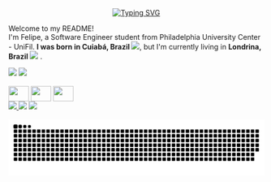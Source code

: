 <div align="center">
  <a href="https://git.io/typing-svg">
    <img src="https://readme-typing-svg.demolab.com?font=Fira+Code&weight=500&size=22&pause=1000&color=FFFFFF&center=true&vCenter=true&random=false&width=524&lines=%E2%8A%B9+😎+Hey+there,+nice+to+meet+you!+%CB%99%E1%B5%95%CB%99+%E2%8A%B9+" alt="Typing SVG">
  </a>
</div>

<p>Welcome to my README! </br> I'm Felipe, a Software Engineer student from Philadelphia University Center - UniFil. <b>I was born in Cuiabá, Brazil <img src="https://th.bing.com/th/id/R.6af5b1eb3bab4f016d613b875bc4a7c3?rik=dMLoLEZs42EwKg&pid=ImgRaw&r=0" width="13"/></b>, but I'm currently living in  <b>Londrina, Brazil</b> <img src="https://th.bing.com/th/id/R.6af5b1eb3bab4f016d613b875bc4a7c3?rik=dMLoLEZs42EwKg&pid=ImgRaw&r=0" width="13"/> . </p>


<div>
    <a href="https://github.com/FelipeAkryghti"></a>
    <img height="180em" src="https://github-readme-stats.vercel.app/api?username=FelipeAkryghti&show_icons=true&theme=dark&include_all_commits=true&count_private=true"/>
    <img height="160em" src="https://github-readme-stats.vercel.app/api/top-langs/?username=FelipeAkryghti&layout=compact&langs_count=16&theme=dark"/>
</div>
<div style="display: inline-block;"><br>
    <img align="center" height="30" width="40" src="https://cdn.jsdelivr.net/gh/devicons/devicon@latest/icons/html5/html5-original.svg" />
    <img align="center" height="30" width="40" src="https://cdn.jsdelivr.net/gh/devicons/devicon@latest/icons/css3/css3-original.svg" />
    <img align="center" height="30" width="40" src="https://cdn.jsdelivr.net/gh/devicons/devicon@latest/icons/javascript/javascript-original.svg" />
    
    
</div><br>

<div> 
<a href="https://www.instagram.com/felipecaldeira__/?next=%2F" target="_blank"><img src="https://img.shields.io/badge/-Instagram-%23E4405F?style=for-the-badge&logo=instagram&logoColor=white">
</a>
<a href = "mailto:felipe.akryghti@gmail.com"><img src="https://img.shields.io/badge/-Gmail-%23333?style=for-the-badge&logo=gmail&logoColor=white" target="_blank"></a>
<a href="https://www.linkedin.com/in/felipe-caldeira-akryghti/" target="_blank"><img src="https://img.shields.io/badge/-LinkedIn-%230077B5?style=for-the-badge&logo=linkedin&logoColor=white" target="_blank"></a>  
</div>&nbsp;&nbsp;

<picture align="center">
  <source media="(prefers-color-scheme: dark)" srcset="https://raw.githubusercontent.com/FelipeAkryghti/FelipeAkryghti/output/github-contribution-grid-snake-dark.svg">
  <source media="(prefers-color-scheme: light)" srcset="https://raw.githubusercontent.com/FelipeAkryghti/FelipeAkryghti/output/github-contribution-grid-snake-dark.svg">
  <img align="center" alt="github contribution grid snake animation" src="https://raw.githubusercontent.com/FelipeAkryghti/FelipeAkryghti/output/github-contribution-grid-snake.svg">
</picture>

